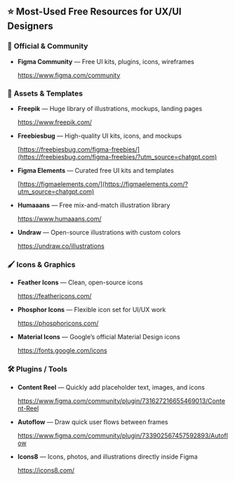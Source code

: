 
## ⭐ Most-Used Free Resources for UX/UI Designers

### 📁 **Official & Community**

- **Figma Community** — Free UI kits, plugins, icons, wireframes
    
    https://www.figma.com/community
    

### 🎨 **Assets & Templates**

- **Freepik** — Huge library of illustrations, mockups, landing pages
    
    https://www.freepik.com/
    
- **Freebiesbug** — High-quality UI kits, icons, and mockups
    
    [https://freebiesbug.com/figma-freebies/](https://freebiesbug.com/figma-freebies/?utm_source=chatgpt.com)
    
- **Figma Elements** — Curated free UI kits and templates
    
    [https://figmaelements.com/](https://figmaelements.com/?utm_source=chatgpt.com)
    
- **Humaaans** — Free mix-and-match illustration library
    
    https://www.humaaans.com/
    
- **Undraw** — Open-source illustrations with custom colors
    
    https://undraw.co/illustrations
    

### 🖌️ **Icons & Graphics**

- **Feather Icons** — Clean, open-source icons
    
    https://feathericons.com/
    
- **Phosphor Icons** — Flexible icon set for UI/UX work
    
    https://phosphoricons.com/
    
- **Material Icons** — Google’s official Material Design icons
    
    https://fonts.google.com/icons
    

### 🛠️ **Plugins / Tools**

- **Content Reel** — Quickly add placeholder text, images, and icons
    
    https://www.figma.com/community/plugin/731627216655469013/Content-Reel
    
- **Autoflow** — Draw quick user flows between frames
    
    https://www.figma.com/community/plugin/733902567457592893/Autoflow
    
- **Icons8** — Icons, photos, and illustrations directly inside Figma
    
    https://icons8.com/
